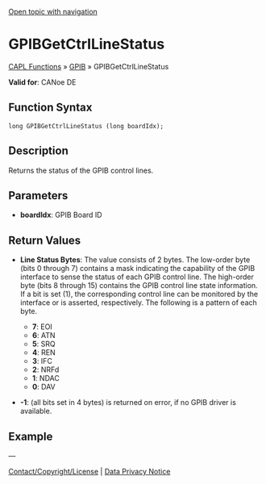 [Open topic with navigation](../../../../../CANoeDEFamily.htm#Topics/CAPLFunctions/GPIB/Functions/CAPLfunctionGPIBGetCtrlLineStatus.md)

# GPIBGetCtrlLineStatus

[CAPL Functions](../../CAPLfunctions.md) » [GPIB](../CAPLfunctionsGPIBOverview.md) » GPIBGetCtrlLineStatus

**Valid for**: CANoe DE

## Function Syntax

```plaintext
long GPIBGetCtrlLineStatus (long boardIdx);
```

## Description

Returns the status of the GPIB control lines.

## Parameters

- **boardIdx**: GPIB Board ID

## Return Values

- **Line Status Bytes**: The value consists of 2 bytes. The low-order byte (bits 0 through 7) contains a mask indicating the capability of the GPIB interface to sense the status of each GPIB control line. The high-order byte (bits 8 through 15) contains the GPIB control line state information. If a bit is set (1), the corresponding control line can be monitored by the interface or is asserted, respectively. The following is a pattern of each byte.

  - **7**: EOI
  - **6**: ATN
  - **5**: SRQ
  - **4**: REN
  - **3**: IFC
  - **2**: NRFd
  - **1**: NDAC
  - **0**: DAV

- **-1**: (all bits set in 4 bytes) is returned on error, if no GPIB driver is available.

## Example

—

[Contact/Copyright/License](../../../Shared/ContactCopyrightLicense.md) | [Data Privacy Notice](https://www.vector.com/int/en/company/get-info/privacy-policy/)
